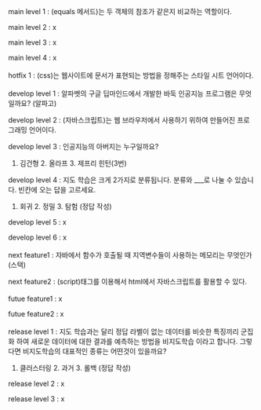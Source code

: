 main level 1 : (equals 메서드)는 두 객체의 참조가 같은지 비교하는 역할이다.

main level 2 : x

main level 3 : x

main level 4 : x
<br></br>
hotfix 1 : (css)는 웹사이트에 문서가 표현되는 방법을 정해주는 스타일 시트 언어이다.
<br></br>
develop level 1 : 알파벳의 구글 딥마인드에서 개발한 바둑 인공지능 프로그램은 무엇일까요? (알파고)

develop level 2 : (자바스크립트)는 웹 브라우저에서 사용하기 위하여 만들어진 프로그래밍 언어이다.

develop level 3 : 인공지능의 아버지는 누구일까요?

1. 김건형 2. 올라프 3. 제프리 힌턴(3번)

develop level 4 : 지도 학습은 크게 2가지로 분류됩니다. 분류와 ___로 나눌 수 있습니다. 빈칸에 오는 답을 고르세요.

1. 회귀 2. 정밀 3. 탐험 (정답 작성)

develop level 5 : x

develop level 6 : x
<br></br>
next feature1 : 자바에서 함수가 호출될 때 지역변수들이 사용하는 메모리는 무엇인가(스택)

next feature2 : (script)태그를 이용해서 html에서 자바스크립트를 활용할 수 있다.
<br></br>
futue feature1 : x

futue feature2 : x
<br></br>
release level 1 : 지도 학습과는 달리 정답 라벨이 없는 데이터를 비슷한 특징끼리 군집화 하여 새로운 데이터에 대한 결과를 예측하는 방법을 비지도학습 이라고 합니다. 그렇다면 비지도학습의 대표적인 종류는 어떤것이 있을까요?

1. 클러스터링 2. 과거 3. 롤백 (정답 작성)

release level 2 : x

release level 3 : x
